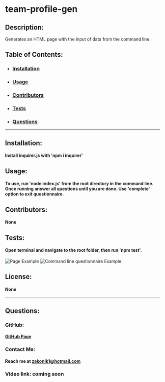 # team-profile-gen

  ## Description: 
  Generates an HTML page with the input of data from the command line.

  ## Table of Contents: 
  * ### [Installation](#installation)
  * ### [Usage](#usage)
  * ### [Contributors](#contributors)
  * ### [Tests](#tests)
  * ### [Questions](#questions)

---

  ## Installation:
  #### Install inquirer.js with 'npm i inquirer'

  ## Usage:
  #### To use, run 'node index.js' from the root directory in the command line. Once running answer all questions until you are done. Use 'complete' option to exit questionnaire.

  ## Contributors:
  #### None

  ## Tests:
  #### Open terminal and navigate to the root folder, then run 'npm test'. 
  
  ![Page Example](./dist/images/website.png)
  ![Command line questionnaire Example](./dist/images/cmdquestions.png)

  ## License:
  #### None

  ---

  ## Questions:

  ### GitHub: 
  #### [GitHub Page](https://github.com/Zakonik13)

  ### Contact Me:
  #### Reach me at zakonik1@hotmail.com
  
  ### Video link: coming soon
